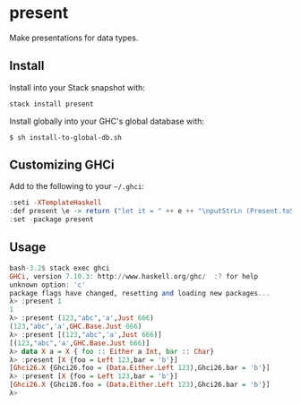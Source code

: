 present
=======

Make presentations for data types.

## Install

Install into your Stack snapshot with:

``` haskell
stack install present
```

Install globally into your GHC's global database with:

```
$ sh install-to-global-db.sh
```

## Customizing GHCi

Add to the following to your `~/.ghci`:

``` haskell
:seti -XTemplateHaskell
:def present \e -> return ("let it = " ++ e ++ "\nputStrLn (Present.toShow $(Present.presentIt))")
:set -package present
```

## Usage

``` haskell
bash-3.2$ stack exec ghci
GHCi, version 7.10.3: http://www.haskell.org/ghc/  :? for help
unknown option: 'c'
package flags have changed, resetting and loading new packages...
λ> :present 1
1
λ> :present (123,"abc",'a',Just 666)
(123,"abc",'a',GHC.Base.Just 666)
λ> :present [(123,"abc",'a',Just 666)]
[(123,"abc",'a',GHC.Base.Just 666)]
λ> data X a = X { foo :: Either a Int, bar :: Char}
λ> :present [X {foo = Left 123,bar = 'b'}]
[Ghci26.X {Ghci26.foo = (Data.Either.Left 123),Ghci26.bar = 'b'}]
λ> :present [X {foo = Left 123,bar = 'b'}]
[Ghci26.X {Ghci26.foo = (Data.Either.Left 123),Ghci26.bar = 'b'}]
λ>
```
